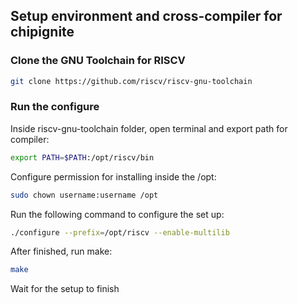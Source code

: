 ## Setup environment and cross-compiler for chipignite

### Clone the GNU Toolchain for RISCV

```bash
git clone https://github.com/riscv/riscv-gnu-toolchain
```

### Run the configure
Inside riscv-gnu-toolchain folder, open terminal and export path for compiler:
```bash
export PATH=$PATH:/opt/riscv/bin
```
Configure permission for installing inside the /opt:
```bash
sudo chown username:username /opt
```
Run the following command to configure the set up:
```bash
./configure --prefix=/opt/riscv --enable-multilib
```
After finished, run make:
```bash
make
```
Wait for the setup to finish
